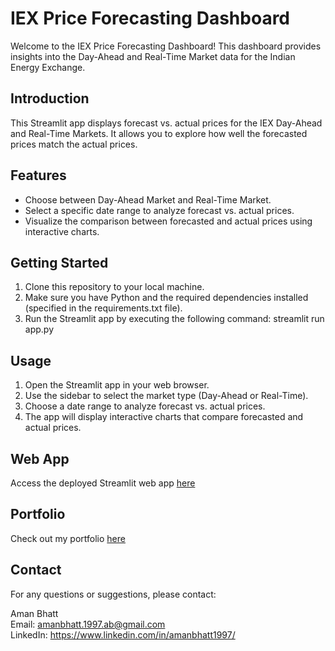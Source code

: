 # IEX Price Forecasting Dashboard

Welcome to the IEX Price Forecasting Dashboard! This dashboard provides insights into the Day-Ahead and Real-Time Market data for the Indian Energy Exchange.

## Introduction

This Streamlit app displays forecast vs. actual prices for the IEX Day-Ahead and Real-Time Markets. It allows you to explore how well the forecasted prices match the actual prices.

## Features

- Choose between Day-Ahead Market and Real-Time Market.
- Select a specific date range to analyze forecast vs. actual prices.
- Visualize the comparison between forecasted and actual prices using interactive charts.

## Getting Started

1. Clone this repository to your local machine.
2. Make sure you have Python and the required dependencies installed (specified in the requirements.txt file).
3. Run the Streamlit app by executing the following command: streamlit run app.py

## Usage

1. Open the Streamlit app in your web browser.
2. Use the sidebar to select the market type (Day-Ahead or Real-Time).
3. Choose a date range to analyze forecast vs. actual prices.
4. The app will display interactive charts that compare forecasted and actual prices.

## Web App

Access the deployed Streamlit web app [here](https://iex-app.streamlit.app/)

## Portfolio

Check out my portfolio [here](https://amanbhatt97.github.io/portfolio/)

## Contact

For any questions or suggestions, please contact:

Aman Bhatt  
Email: amanbhatt.1997.ab@gmail.com<br>
LinkedIn: https://www.linkedin.com/in/amanbhatt1997/

